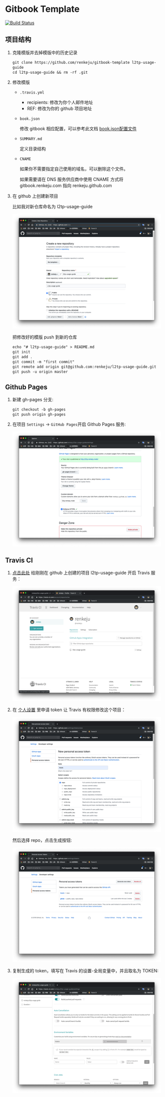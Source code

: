 [1]: http://gitbook.zhangjikai.com/bookjson.html
[2]: /images/create_a_new_repository.png
[3]: /images/github_pages_settings.png
[4]: https://github.com/marketplace/travis-ci
[5]: /images/travis_ci_repositories.png
[6]: https://github.com/settings/tokens
[7]: /images/github_presonal_access_tokens.png
[8]: /images/github_presonal_access_tokens_scopes.png
[9]: /images/Travis_CI_Token.png

# Gitbook Template

[![Build Status](https://travis-ci.com/renkeju/gitbook-template.svg?branch=master)](https://travis-ci.com/renkeju/gitbook-template)

## 项目结构

1. 克隆模版并去掉模版中的历史记录

    ```
    git clone https://github.com/renkeju/gitbook-template l2tp-usage-guide
    cd l2tp-usage-guide && rm -rf .git
    ```

2. 修改模版

    * `.travis.yml`

        * recipients: 修改为你个人邮件地址
        * REF: 修改为你的 github 项目地址

    * `book.json`

        修改 gitbook 相应配置，可以参考此文档 [book.json配置文件][1]

    * `SUMMARY.md` 
        
        定义目录结构

    * `CNAME`

        如果你不需要指定自己使用的域名，可以删除这个文件。
        
        如果需要请在 DNS 服务供应商中使用 CNAME 方式将 gitbook.renkeju.com 指向 renkeju.github.com

3. 在 github 上创建新项目

    比如我对新仓库命名为 l2tp-usage-guide

    ![创建一个新的仓库][2]

    把修改好的模版 push 到新的仓库 

    ```
    echo "# l2tp-usage-guide" > README.md
    git init
    git add .
    git commit -m "first commit"
    git remote add origin git@github.com:renkeju/l2tp-usage-guide.git
    git push -u origin master
    ```

## Github Pages

1. 新建 gh-pages 分支:

    ```
    git checkout -b gh-pages
    git push origin gh-pages
    ```

2. 在项目 `Settings` -> `GitHub Pages`开启 Github Pages 服务:

   ![Github Pages 设置][3]

## Travis CI

1. [点击此处][4] 给刚刚在 github 上创建的项目 l2tp-usage-guide 开启 Travis 服务：

    ![Travis CI 仓库][5]

2. 在 [个人设置][6] 里申请 token 让 Travis 有权限修改这个项目：

    ![Github 个人访问令牌领域][8]

    然后选择 repo，点击生成按钮:

    ![Github 个人访问令牌][7]

3. 复制生成的 token，填写在 Travis 的设置-全局变量中，并且取名为 TOKEN:

    ![Travis CI TOKEN][9]
